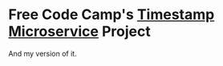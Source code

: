 
# Free Code Camp's [Timestamp Microservice](https://www.freecodecamp.org/learn/apis-and-microservices/apis-and-microservices-projects/timestamp-microservice) Project
And my version of it.

